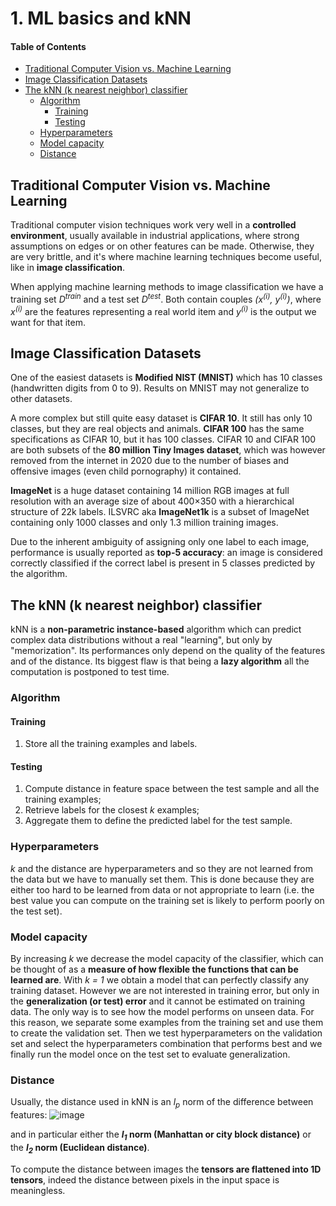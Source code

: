 # 1. ML basics and kNN

#### Table of Contents

- [Traditional Computer Vision vs. Machine Learning](#traditional-computer-vision-vs-machine-learning)
- [Image Classification Datasets](#image-classification-datasets)
- [The kNN (k nearest neighbor) classifier](#the-knn--k-nearest-neighbor--classifier)
  * [Algorithm](#algorithm)
    + [Training](#training)
    + [Testing](#testing)
  * [Hyperparameters](#hyperparameters)
  * [Model capacity](#model-capacity)
  * [Distance](#distance)


## Traditional Computer Vision vs. Machine Learning

Traditional computer vision techniques work very well in a **controlled environment**, usually available in industrial applications, where strong assumptions on edges or on other features can be made. Otherwise, they are very brittle, and it's where machine learning techniques become useful, like in **image classification**.                      

When applying machine learning methods to image classification we have a training set _D<sup>train</sup>_ and a test set _D<sup>test</sup>_. Both contain couples _(x<sup>(i)</sup>, y<sup>(i)</sup>)_, where _x<sup>(i)</sup>_ are the features representing a real world item and _y<sup>(i)</sup>_ is the output we want for that item.

## Image Classification Datasets

One of the easiest datasets is **Modified NIST (MNIST)** which has 10 classes (handwritten digits from 0 to 9). Results on MNIST may not generalize to other datasets.

A more complex but still quite easy dataset is **CIFAR 10**. It still has only 10 classes, but they are real objects and animals. **CIFAR 100** has the same specifications as CIFAR 10, but it has 100 classes. CIFAR 10 and CIFAR 100 are both subsets of the **80 million Tiny Images dataset**, which was however removed from the internet in 2020 due to the number of biases and offensive images (even child pornography) it contained.

**ImageNet** is a huge dataset containing 14 million RGB images at full resolution with an average size of about 400&times;350 with a hierarchical structure of 22k labels. ILSVRC aka **ImageNet1k** is a subset of ImageNet containing only 1000 classes and only 1.3 million training images.

Due to the inherent ambiguity of assigning only one label to each image, performance is usually reported as **top-5 accuracy**: an image is considered correctly classified if the correct label is present in 5 classes predicted by the algorithm.


## The kNN (k nearest neighbor) classifier
kNN is a **non-parametric instance-based** algorithm which can predict complex data distributions without a real "learning", but only by "memorization". Its performances only depend on the quality of the features and of the distance. Its biggest flaw is that being a **lazy algorithm** all the computation is postponed to test time.

### Algorithm

#### Training
 1. Store all the training examples and labels.

#### Testing
 1. Compute distance in feature space between the test sample and all the training examples;
 2. Retrieve labels for the closest _k_ examples;
 3. Aggregate them to define the predicted label for the test sample.

### Hyperparameters

_k_ and the distance are hyperparameters and so they are not learned from the data but we have to manually set them. This is done because they are either too hard to be learned from data or not appropriate to learn (i.e. the best value you can compute on the training set is likely to perform poorly on the test set).

### Model capacity

By increasing _k_ we decrease the model capacity of the classifier, which can be thought of as a **measure of how flexible the functions that can be learned are**. With _k = 1_ we obtain a model that can perfectly classify any training dataset. However we are not interested in training error, but only in the **generalization (or test) error** and it cannot be estimated on training data. The only way is to see how the model performs on unseen data. For this reason, we separate some examples from the training set and use them to create the validation set. Then we test hyperparameters on the validation set and select the hyperparameters combination that performs best and we finally run the model once on the test set to evaluate generalization.

### Distance

Usually, the distance used in kNN is an _l<sub>p</sub>_ norm of the difference between features:
![image](https://user-images.githubusercontent.com/31796254/134940381-4aa9a89a-4267-40b7-a66f-2134b6dacaed.png)

and in particular either the **_l<sub>1</sub>_ norm (Manhattan or city block distance)** or the **_l<sub>2</sub>_ norm (Euclidean distance)**.

To compute the distance between images the **tensors are flattened into 1D tensors**, indeed the distance between pixels in the input space is meaningless.
